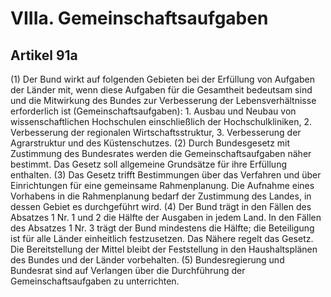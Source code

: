 # VIIIa. Gemeinschaftsaufgaben

## Artikel 91a

(1) Der Bund wirkt auf folgenden Gebieten bei der Erfüllung von Aufgaben der Länder mit, wenn diese Aufgaben für die Gesamtheit bedeutsam sind und die Mitwirkung des Bundes zur Verbesserung der Lebensverhältnisse erforderlich ist (Gemeinschaftsaufgaben):
    1. Ausbau und Neubau von wissenschaftlichen Hochschulen einschließlich der Hochschulkliniken,
    2. Verbesserung der regionalen Wirtschaftsstruktur,
    3. Verbesserung der Agrarstruktur und des Küstenschutzes.
(2) Durch Bundesgesetz mit Zustimmung des Bundesrates werden die Gemeinschaftsaufgaben näher bestimmt. Das Gesetz soll allgemeine Grundsätze für ihre Erfüllung enthalten.
(3) Das Gesetz trifft Bestimmungen über das Verfahren und über Einrichtungen für eine gemeinsame Rahmenplanung. Die Aufnahme eines Vorhabens in die Rahmenplanung bedarf der Zustimmung des Landes, in dessen Gebiet es durchgeführt wird.
(4) Der Bund trägt in den Fällen des Absatzes 1 Nr. 1 und 2 die Hälfte der Ausgaben in jedem Land. In den Fällen des Absatzes 1 Nr. 3 trägt der Bund mindestens die Hälfte; die Beteiligung ist für alle Länder einheitlich festzusetzen. Das Nähere regelt das Gesetz. Die Bereitstellung der Mittel bleibt der Feststellung in den Haushaltsplänen des Bundes und der Länder vorbehalten.
(5) Bundesregierung und Bundesrat sind auf Verlangen über die Durchführung der Gemeinschaftsaufgaben zu unterrichten.

